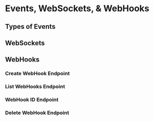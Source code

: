 # Events, WebSockets, & WebHooks

## Types of Events

## WebSockets

## WebHooks

### Create WebHook Endpoint

### List WebHooks Endpoint

### WebHook ID Endpoint

### Delete WebHook Endpoint
